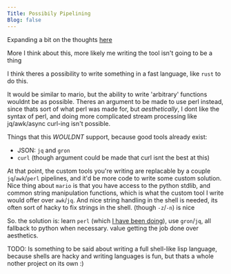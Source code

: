 ```yaml
---
Title: Possibily Pipelining
Blog: false
---
```


Expanding a bit on the thoughts [here](/post/replacing_shell)

More I think about this, more likely me writing the tool isn't going to be a thing

I think theres a possibility to write something in a fast language, like `rust` to do this.

It would be similar to mario, but the ability to write 'arbitrary' functions wouldnt be as possible. Theres an argument to be made to use perl instead, since thats sort of what perl was made for, but *aesthetically*, I dont like the syntax of perl, and doing more complicated stream processing like jq/awk/async curl-ing isn't possible.

Things that this *WOULDNT* support, because good tools already exist:

* JSON: `jq` and `gron`
* `curl` (though argument could be made that curl isnt the best at this)

At that point, the custom tools you're writing are replacable by a couple `jq`/`awk`/`perl` pipelines, and it'd be more code to write some custom solution. Nice thing about `mario` is that you have access to the python stdlib, and common string manipulation functions, which is what the custom tool I write would offer over `awk`/`jq`. And nice string handling in the shell is needed, its often sort of hacky to fix strings in the shell. (though `-z`/`-n`) is nice

So. the solution is: learn `perl` (which [I have been doing](https://github.com/seanbreckenridge/pmark)), use `gron`/`jq`, all fallback to python when necessary. value getting the job done over aesthetics.

TODO: Is something to be said about writing a full shell-like lisp language, because shells are hacky and writing languages is fun, but thats a whole nother project on its own :)
